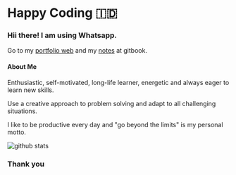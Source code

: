 # Happy Coding :indonesia:
### Hii there! I am using Whatsapp.
Go to my [portfolio web](https://bdrudin.github.io/) and my [notes](https://badrudin-docs.gitbook.io/notes) at gitbook.

#### **About Me**
Enthusiastic, self-motivated, long-life learner, energetic and always eager to learn new skills.

Use a creative approach to problem solving and adapt to all challenging situations.

I like to be productive every day and "go beyond the limits" is my personal motto.

![github stats](https://github-readme-stats.vercel.app/api?username=bdrudin&show_icons=true)

### Thank you
